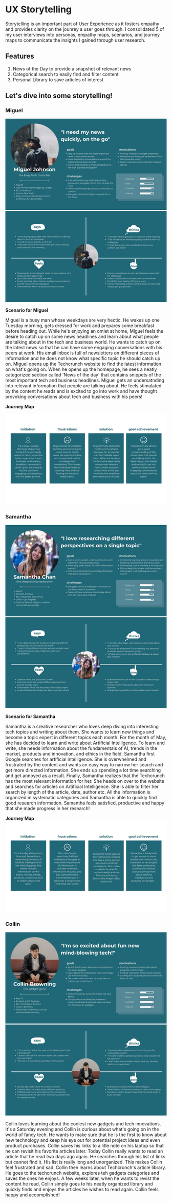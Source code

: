 # UX Storytelling

Storytelling is an important part of User Experience as it fosters empathy and provides clarity on the jounrey a user goes through.
I consolidated 5 of my user interviews into personas, empathy maps, scenarios, and journey maps to communicate the insights I gained through user research.

## Features
1. News of the Day to provide a snapshot of relevant news
2. Categorical search to easily find and filter content 
3. Personal Library to save articles of interest

## Let's dive into some storytelling!

### Miguel

![Persona 1](https://github.com/anerichouhan/dh150-personas/blob/master/1.jpg)
![empathy 1](https://github.com/anerichouhan/dh150-personas/blob/master/2.jpg)


**Scenario for Miguel**


Miguel is a busy man whose weekdays are very hectic. He wakes up one Tuesday morning, gets dressed for work and prepares some breakfast before heading out. While he's enjoying an omlet at home, Miguel feels the desire to catch up on some news headlines and learn about what people are talking about in the tech and business world. He wants to catch up on the latest news so that he can have some engaging conversations with his peers at work. His email inbox is full of newsletters on different pieces of information and he does not know what specific topic he should catch up on. Miguel opens up the Techcrunch website to find the latest information on what's going on. When he opens up the homepage, he sees a neatly categorized section called 'News of the day' that contains snippets of the most important tech and business headlines. Miguel gets an undersatnding into relevant information that people are talking about. He feels stimulated by the content he reads and is excited to go into work and have thought provoking conversations about tech and business with his peers!

**Journey Map**

![journey 1](https://github.com/anerichouhan/dh150-personas/blob/master/personas.jpg)

### Samantha

![Persona 2](https://github.com/anerichouhan/dh150-personas/blob/master/3.jpg)
![empathy 2](https://github.com/anerichouhan/dh150-personas/blob/master/4.jpg)

**Scenario for Samantha**

Samantha is a creative researcher who loves deep diving into interesting tech topics and writing about them. She wants to learn new things and become a topic expert in different topics each month. For the month of May, she has decided to learn and write about Artificial Intelligence. To learn and write, she needs information about the fundamentals of AI, trends in the market, products and innovation, and ethics in the field. Samantha first Google searches for artificial intelligence. She is overwhelmed and frustrated by the content and wants an easy way to narrow her search and get more directed information. She ends up spending a lot time searching and get annoyed as a result. Finally, Samantha realizes that the Techcrunch has the most relevant information for her. She heads on over to the website and searches for articles on Artificial Intelligence. She is able to filter her search by length of the article, date, author etc. All the information is organized in systematic categories and Samantha is able to quickly find good research information. Samantha feels satisfied, productive and happy that she made progress in her research!

**Journey Map**
![journey 2](https://github.com/anerichouhan/dh150-personas/blob/master/personas%20(1).jpg)

### Collin

![Persona 3](https://github.com/anerichouhan/dh150-personas/blob/master/5.jpg)
![empathy 3](https://github.com/anerichouhan/dh150-personas/blob/master/6.jpg)

Collin loves learning about the coolest new gadgets and tech innovations. It's a Saturday evening and Collin is curious about what's going on in the world of fancy tech. He wants to make sure that he is the first to know about new technology and keep his eye out for potential project ideas and even product purchases. Collin saves his links to a litle note on his laptop so that he can revisit his favorite articles later. Today Collin really wants to read an article that he read two days ago again. He searches through his list of links but cannot find it. His list is really long and unorganized. This makes Collin feel frustrated and sad. Collin then learns about Techcrunch's article library. He goes to the techcrunch website, explores teh gadgets categories and saves the ones he enjoys. A few weeks later, when he wants to revist the content he read, Collin simply goes to his neatly organized library and quickly finds and enjoys the articles he wishes to read again. Collin feels happy and accomplished!
